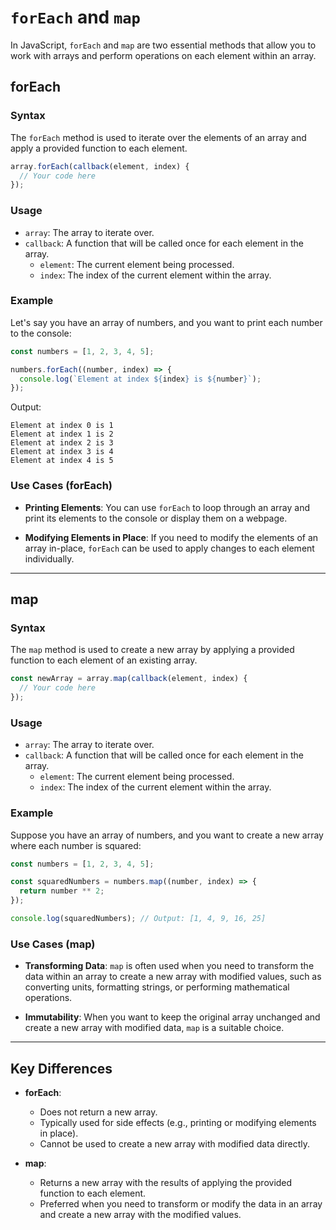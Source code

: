 # `forEach` and `map`

In JavaScript, `forEach` and `map` are two essential methods that allow you to work with arrays and perform operations on each element within an array.

## forEach

### Syntax

The `forEach` method is used to iterate over the elements of an array and apply a provided function to each element.

```javascript
array.forEach(callback(element, index) {
  // Your code here
});
```

### Usage

- `array`: The array to iterate over.
- `callback`: A function that will be called once for each element in the array.
  - `element`: The current element being processed.
  - `index`: The index of the current element within the array.

### Example

Let's say you have an array of numbers, and you want to print each number to the console:

```javascript
const numbers = [1, 2, 3, 4, 5];

numbers.forEach((number, index) => {
  console.log(`Element at index ${index} is ${number}`);
});
```

Output:

```
Element at index 0 is 1
Element at index 1 is 2
Element at index 2 is 3
Element at index 3 is 4
Element at index 4 is 5
```

### Use Cases (forEach)

- **Printing Elements**: You can use `forEach` to loop through an array and print its elements to the console or display them on a webpage.

- **Modifying Elements in Place**: If you need to modify the elements of an array in-place, `forEach` can be used to apply changes to each element individually.

---

## map

### Syntax

The `map` method is used to create a new array by applying a provided function to each element of an existing array.

```javascript
const newArray = array.map(callback(element, index) {
  // Your code here
});
```

### Usage

- `array`: The array to iterate over.
- `callback`: A function that will be called once for each element in the array.
  - `element`: The current element being processed.
  - `index`: The index of the current element within the array.

### Example

Suppose you have an array of numbers, and you want to create a new array where each number is squared:

```javascript
const numbers = [1, 2, 3, 4, 5];

const squaredNumbers = numbers.map((number, index) => {
  return number ** 2;
});

console.log(squaredNumbers); // Output: [1, 4, 9, 16, 25]
```

### Use Cases (map)

- **Transforming Data**: `map` is often used when you need to transform the data within an array to create a new array with modified values, such as converting units, formatting strings, or performing mathematical operations.

- **Immutability**: When you want to keep the original array unchanged and create a new array with modified data, `map` is a suitable choice.

---

## Key Differences

- **forEach**:

  - Does not return a new array.
  - Typically used for side effects (e.g., printing or modifying elements in place).
  - Cannot be used to create a new array with modified data directly.

- **map**:
  - Returns a new array with the results of applying the provided function to each element.
  - Preferred when you need to transform or modify the data in an array and create a new array with the modified values.
